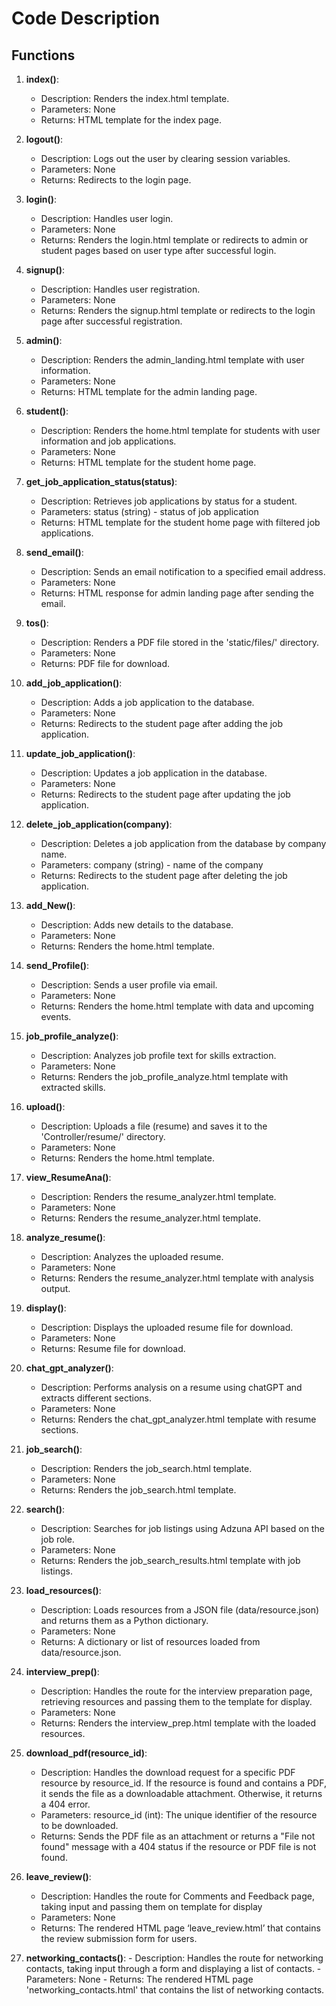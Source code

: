 # Code Description
## Functions

1. **index()**: 
   - Description: Renders the index.html template.
   - Parameters: None
   - Returns: HTML template for the index page.

2. **logout()**:
   - Description: Logs out the user by clearing session variables.
   - Parameters: None
   - Returns: Redirects to the login page.

3. **login()**:
   - Description: Handles user login.
   - Parameters: None
   - Returns: Renders the login.html template or redirects to admin or student pages based on user type after successful login.

4. **signup()**:
   - Description: Handles user registration.
   - Parameters: None
   - Returns: Renders the signup.html template or redirects to the login page after successful registration.

5. **admin()**:
   - Description: Renders the admin_landing.html template with user information.
   - Parameters: None
   - Returns: HTML template for the admin landing page.

6. **student()**:
   - Description: Renders the home.html template for students with user information and job applications.
   - Parameters: None
   - Returns: HTML template for the student home page.

7. **get_job_application_status(status)**:
   - Description: Retrieves job applications by status for a student.
   - Parameters: status (string) - status of job application
   - Returns: HTML template for the student home page with filtered job applications.

8. **send_email()**:
   - Description: Sends an email notification to a specified email address.
   - Parameters: None
   - Returns: HTML response for admin landing page after sending the email.

9. **tos()**:
   - Description: Renders a PDF file stored in the 'static/files/' directory.
   - Parameters: None
   - Returns: PDF file for download.

10. **add_job_application()**:
    - Description: Adds a job application to the database.
    - Parameters: None
    - Returns: Redirects to the student page after adding the job application.

11. **update_job_application()**:
    - Description: Updates a job application in the database.
    - Parameters: None
    - Returns: Redirects to the student page after updating the job application.

12. **delete_job_application(company)**:
    - Description: Deletes a job application from the database by company name.
    - Parameters: company (string) - name of the company
    - Returns: Redirects to the student page after deleting the job application.

13. **add_New()**:
    - Description: Adds new details to the database.
    - Parameters: None
    - Returns: Renders the home.html template.

14. **send_Profile()**:
    - Description: Sends a user profile via email.
    - Parameters: None
    - Returns: Renders the home.html template with data and upcoming events.

15. **job_profile_analyze()**:
    - Description: Analyzes job profile text for skills extraction.
    - Parameters: None
    - Returns: Renders the job_profile_analyze.html template with extracted skills.

16. **upload()**:
    - Description: Uploads a file (resume) and saves it to the 'Controller/resume/' directory.
    - Parameters: None
    - Returns: Renders the home.html template.

17. **view_ResumeAna()**:
    - Description: Renders the resume_analyzer.html template.
    - Parameters: None
    - Returns: Renders the resume_analyzer.html template.

18. **analyze_resume()**:
    - Description: Analyzes the uploaded resume.
    - Parameters: None
    - Returns: Renders the resume_analyzer.html template with analysis output.

19. **display()**:
    - Description: Displays the uploaded resume file for download.
    - Parameters: None
    - Returns: Resume file for download.

20. **chat_gpt_analyzer()**:
    - Description: Performs analysis on a resume using chatGPT and extracts different sections.
    - Parameters: None
    - Returns: Renders the chat_gpt_analyzer.html template with resume sections.

21. **job_search()**:
    - Description: Renders the job_search.html template.
    - Parameters: None
    - Returns: Renders the job_search.html template.

22. **search()**:
    - Description: Searches for job listings using Adzuna API based on the job role.
    - Parameters: None
    - Returns: Renders the job_search_results.html template with job listings.
   
23. **load_resources()**:
    - Description: Loads resources from a JSON file (data/resource.json) and returns them as a Python dictionary.
    - Parameters: None
    - Returns: A dictionary or list of resources loaded from data/resource.json.
   
24. **interview_prep()**:
    - Description: Handles the route for the interview preparation page, retrieving resources and passing them to the template for display.
    - Parameters: None
    - Returns:  Renders the interview_prep.html template with the loaded resources.
   
25. **download_pdf(resource_id)**:
    - Description: Handles the download request for a specific PDF resource by resource_id. If the resource is found and contains a PDF, it sends the file as a downloadable attachment. Otherwise, it returns a 404 error.
    - Parameters:  resource_id (int): The unique identifier of the resource to be downloaded.
    - Returns:  Sends the PDF file as an attachment or returns a "File not found" message with a 404 status if the resource or PDF file is not found.

26. **leave_review()**:
    - Description: Handles the route for Comments and Feedback page, taking input and passing them on template for display
    - Parameters: None
    - Returns: The rendered HTML page ‘leave_review.html’ that contains the review submission form for users.
   
27.  **networking_contacts()**:
    - Description: Handles the route for networking contacts, taking input through a form and displaying a list of contacts.
    - Parameters: None
    - Returns: The rendered HTML page 'networking_contacts.html' that contains the list of networking contacts.
